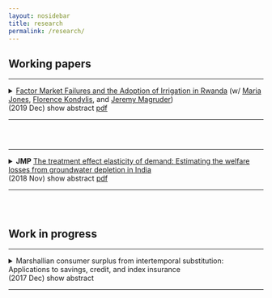 ```yaml
---
layout: nosidebar
title: research
permalink: /research/
---
```


## Working papers
<hr/>
<details title="jklm">
<summary><a title="jklm.pdf" href="{{ site.baseurl }}/assets/jklm.pdf">Factor Market Failures and the Adoption of Irrigation in Rwanda</a> (w/ <a title="Maria Jones" href="https://www.worldbank.org/en/about/people/m/maria-ruth-jones">Maria Jones</a>, <a title="Florence Kondylis" href="https://sites.google.com/site/decrgkondylis/">Florence Kondylis</a>, and <a title="Jeremy Magruder" href="https://are.berkeley.edu/~jmagruder/">Jeremy Magruder</a>)<br/>
(2019 Dec) <ar>show abstract</ar>&nbsp;<a title="jklm.pdf" href="{{ site.baseurl }}/assets/jklm.pdf">pdf</a><hr/></summary>
<br/>We examine constraints to adoption of new technologies in the context of hillside irrigation schemes in Rwanda. We leverage a plot-level spatial regression discontinuity design to produce 3 key results. First, irrigation enables dry season horticultural production, which boosts on farm cash profits by 70%. Second, adoption is constrained: access to irrigation causes farmers to substitute labor and inputs away from their other plots. Eliminating this substitution would increase adoption by at least 21%. Third, this substitution is largest for smaller households and wealthier households. This result can only be explained by labor market failures in a standard agricultural household model.
</details>
<hr style="visibility:hidden;height:12pt" />
<hr/>
<details title="mse">
<summary><strong>JMP</strong> <a title="jmp.pdf" href="{{ site.baseurl }}/assets/jmp.pdf">The treatment effect elasticity of demand: Estimating the welfare losses from groundwater depletion in India</a><br/>
(2018 Nov) <ar>show abstract</ar>&nbsp;<a title="jmp.pdf" href="{{ site.baseurl }}/assets/jmp.pdf">pdf</a><hr/></summary>
<br/>I estimate an elasticity of irrigation adoption to its gross returns in rural India. Many approaches to estimating this elasticity fail when agents select into adopting irrigation on heterogeneous gross returns and costs. I develop a novel approach to correct for selection using two instrumental variable estimators that can be implemented with aggregate data on gross revenue and adoption of irrigation. I use climate and soil characteristics as an instrument for gross returns to irrigation, and hydrogeology as an instrument for irrigation to correct for selection. I estimate that a 1% increase in the gross returns to irrigation causes a 0.7% increase in adoption of irrigation. I use this elasticity to infer changes in profits from changes in adoption of irrigation caused by shocks to its profitability, and to conduct counterfactuals. First, groundwater depletion from 2000-2010 in northwestern India permanently reduced economic surplus by 1.2% of gross agricultural revenue. Second, I evaluate a policy that optimally reduces relative subsidies for groundwater irrigation in districts with large negative pumping externalities, while holding total subsidies fixed. Under the policy, depletion caused by subsidies decreases by 16%, but farmer surplus increases by only 0.07% of gross agricultural revenue.
</details>
<hr style="visibility:hidden;height:12pt" />

## Work in progress
<hr/>
<details title="cs">
<summary>Marshallian consumer surplus from intertemporal substitution: Applications to savings, credit, and index insurance<br/>
(2017 Dec) <ar>show abstract</ar><!--include link to paper here, should be href="{{ site.baseurl }}/assets/" with link name "paper"--><hr/></summary>
<br/>The welfare gains from a novel intertemporal substitution technology, such as a new credit or insurance product, are commonly measured using either its effect on a welfare proxy or by estimating a structural model. Using a welfare proxy is often undesirable due to noise in measurement and the challenge of converting estimated effects into a money metric, while structural approaches sometimes require strong functional form assumptions and can be skewed by unexpected moments of the data. In contrast, despite some drawbacks, Marshallian consumer surplus is frequently used as a metric for the welfare gains from access to a new product in a static setting, and with sufficient variation in prices may be relatively easy to precisely estimate. I show that under a broad class of models of dynamic optimization which nest Deaton (1991), Marshallian consumer surplus is a reasonable welfare metric for access to an intertemporal substitution technology. I demonstrate how to calculate it, and apply the approach to three experiments which randomly varied either interest rates or prices: I compare the welfare gains from grants of index insurance in Ghana to their actuarially fair value, I calculate the welfare gains to households from access to a leading MFI in Mexico, and I lower bound the foregone household welfare due to inattention to the Savers' Credit among households in the United States. In all cases, the calculation is straightforward, transparent, and can be represented graphically as a ``welfare triangle''.
</details><br/>

<!--## Work in progress-->

<script>
function getQueryVariable(variable)
{
       var query = window.location.search.substring(1);
       var vars = query.split("&");
       for (var i=0;i<vars.length;i++) {
               var pair = vars[i].split("=");
               if(pair[0] == variable){return pair[1];}
       }
       return(false);
}
var whichDetailsOpen = getQueryVariable("open");
var detailsCollection = document.getElementsByTagName("details");
function matchDetailsTitle()
{
       for (var i=0;i<detailsCollection.length;i++) {
               var detailsTitle = detailsCollection[i].getAttribute("title");
               if(detailsTitle == whichDetailsOpen){return i;}
       }
       return(-1)
}
var detailsTitle = matchDetailsTitle();
if(detailsTitle+1)
{
document.getElementsByTagName("details")[detailsTitle].setAttribute("open", "open");
//document.getElementsByTagName("details")[detailsTitle].scrollIntoView();
}
</script>


